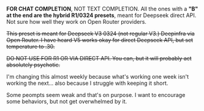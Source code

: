 **FOR CHAT COMPLETION**, NOT TEXT COMPLETION. All the ones with a **"B" at the end are the hybrid R1/0324 presets**, meant for Deepseek direct API. Not sure how well they work on Open Router providers.

~~This preset is meant for Deepseek V3 0324 (not regular V3.) Deepinfra via Open Router. I have heard V5 works okay for direct Deepseek API, but set temperature to .30.~~

~~DO NOT USE FOR R1 OR VIA DIRECT API. You can, but it will probably act absolutely psychotic.~~

I'm changing this almost weekly because what's working one week isn't working the next... also because I struggle with keeping it short.

Some peompts seem weak and that's on purpose. I want to encourage some behaviors, but not get overwhelmed by it.
